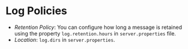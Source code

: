 # Log Policies

* *Retention Policy*: You can configure how long a message is retained using the property `log.retention.hours` in `server.properties` file.
* *Location*: `log.dirs` in `server.properties`.
